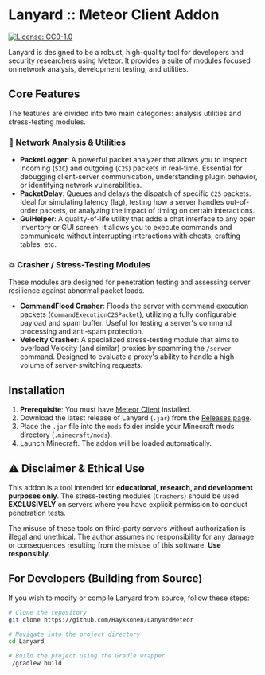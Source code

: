 # Lanyard :: Meteor Client Addon

[![License: CC0-1.0](https://img.shields.io/badge/License-CC0%201.0-lightgrey.svg)](http://creativecommons.org/publicdomain/zero/1.0/)

Lanyard is designed to be a robust, high-quality tool for developers and security researchers using Meteor. It provides a suite of modules focused on network analysis, development testing, and utilities.

## Core Features

The features are divided into two main categories: analysis utilities and stress-testing modules.

### 🔬 Network Analysis & Utilities

*   **PacketLogger**: A powerful packet analyzer that allows you to inspect incoming (`S2C`) and outgoing (`C2S`) packets in real-time. Essential for debugging client-server communication, understanding plugin behavior, or identifying network vulnerabilities.
*   **PacketDelay**: Queues and delays the dispatch of specific `C2S` packets. Ideal for simulating latency (lag), testing how a server handles out-of-order packets, or analyzing the impact of timing on certain interactions.
*   **GuiHelper**: A quality-of-life utility that adds a chat interface to any open inventory or GUI screen. It allows you to execute commands and communicate without interrupting interactions with chests, crafting tables, etc.

### 💥 Crasher / Stress-Testing Modules

These modules are designed for penetration testing and assessing server resilience against abnormal packet loads.

*   **CommandFlood Crasher**: Floods the server with command execution packets (`CommandExecutionC2SPacket`), utilizing a fully configurable payload and spam buffer. Useful for testing a server's command processing and anti-spam protection.
*   **Velocity Crasher**: A specialized stress-testing module that aims to overload Velocity (and similar) proxies by spamming the `/server` command. Designed to evaluate a proxy's ability to handle a high volume of server-switching requests.

## Installation

1.  **Prerequisite**: You must have [Meteor Client](https://meteorclient.com/) installed.
2.  Download the latest release of Lanyard (`.jar`) from the [Releases page](https://github.com/Haykkonen/LanyardMeteor/releases).
3.  Place the `.jar` file into the `mods` folder inside your Minecraft mods directory (`.minecraft/mods`).
4.  Launch Minecraft. The addon will be loaded automatically.

## ⚠️ Disclaimer & Ethical Use

This addon is a tool intended for **educational, research, and development purposes only**. The stress-testing modules (`Crashers`) should be used **EXCLUSIVELY** on servers where you have explicit permission to conduct penetration tests.

The misuse of these tools on third-party servers without authorization is illegal and unethical. The author assumes no responsibility for any damage or consequences resulting from the misuse of this software. **Use responsibly.**

## For Developers (Building from Source)

If you wish to modify or compile Lanyard from source, follow these steps:

```bash
# Clone the repository
git clone https://github.com/Haykkonen/LanyardMeteor

# Navigate into the project directory
cd Lanyard

# Build the project using the Gradle wrapper
./gradlew build
